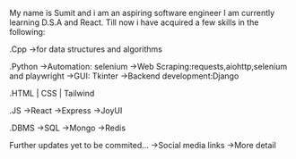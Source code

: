 My name is Sumit 
and i am an aspiring software engineer
I am currently learning D.S.A and React. 
Till now i have acquired a few skills in the following:

.Cpp
 ->for data structures and algorithms

.Python
 ->Automation: selenium 
 ->Web Scraping:requests,aiohttp,selenium and playwright 
 ->GUI: Tkinter
 ->Backend development:Django

.HTML | CSS | Tailwind

.JS
 ->React
 ->Express
 ->JoyUI

.DBMS
 ->SQL
 ->Mongo
 ->Redis
 
Further updates yet to be commited...
 ->Social media links
 ->More detail


